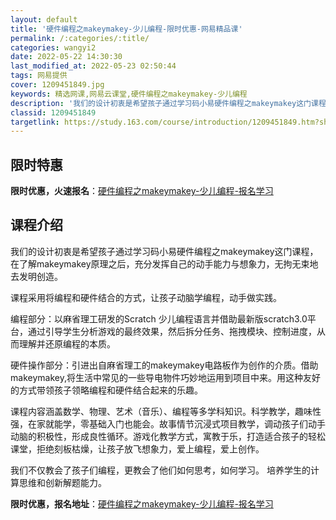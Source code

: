 ```yaml
---
layout: default
title: '硬件编程之makeymakey-少儿编程-限时优惠-网易精品课'
permalink: /:categories/:title/
categories: wangyi2
date: 2022-05-22 14:30:30
last_modified_at: 2022-05-23 02:50:44
tags: 网易提供
cover: 1209451849.jpg
keywords: 精选网课,网易云课堂,硬件编程之makeymakey-少儿编程
description: '我们的设计初衷是希望孩子通过学习码小易硬件编程之makeymakey这门课程，在了解makeymakey原理之后，充分发'
classid: 1209451849
targetlink: https://study.163.com/course/introduction/1209451849.htm?share=1&shareId=1025206652&utm_campaign=share&utm_medium=iphoneShare&utm_source=&utm_u=1025206652
---
```


## 限时特惠

**限时优惠，火速报名**：[硬件编程之makeymakey-少儿编程-报名学习](https://study.163.com/course/introduction/1209451849.htm?share=1&shareId=1025206652&utm_campaign=share&utm_medium=iphoneShare&utm_source=&utm_u=1025206652)

## 课程介绍

我们的设计初衷是希望孩子通过学习码小易硬件编程之makeymakey这门课程，在了解makeymakey原理之后，充分发挥自己的动手能力与想象力，无拘无束地去发明创造。

课程采用将编程和硬件结合的方式，让孩子动脑学编程，动手做实践。

编程部分：以麻省理工研发的Scratch 少儿编程语言并借助最新版scratch3.0平台，通过引导学生分析游戏的最终效果，然后拆分任务、拖拽模块、控制进度，从而理解并还原编程的本质。

硬件操作部分：引进出自麻省理工的makeymakey电路板作为创作的介质。借助makeymakey,将生活中常见的一些导电物件巧妙地运用到项目中来。用这种友好的方式带领孩子领略编程和硬件结合起来的乐趣。

课程内容涵盖数学、物理、艺术（音乐）、编程等多学科知识。科学教学，趣味性强，在家就能学，零基础入门也能会。故事情节沉浸式项目教学，调动孩子们动手动脑的积极性，形成良性循环。游戏化教学方式，寓教于乐，打造适合孩子的轻松课堂，拒绝刻板枯燥，让孩子放飞想象力，爱上编程，爱上创作。

我们不仅教会了孩子们编程，更教会了他们如何思考，如何学习。 培养学生的计算思维和创新解题能力。

**限时优惠，报名地址**：[硬件编程之makeymakey-少儿编程-报名学习](https://study.163.com/course/introduction/1209451849.htm?share=1&shareId=1025206652&utm_campaign=share&utm_medium=iphoneShare&utm_source=&utm_u=1025206652)

